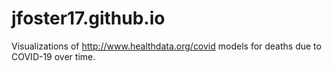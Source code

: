 # jfoster17.github.io

Visualizations of http://www.healthdata.org/covid models for deaths due to COVID-19 over time.
